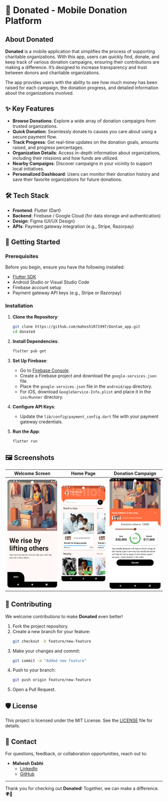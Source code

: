 # 📱 Donated - Mobile Donation Platform


## About Donated
**Donated** is a mobile application that simplifies the process of supporting charitable organizations. With this app, users can quickly find, donate, and keep track of various donation campaigns, ensuring their contributions are making a difference. It’s designed to increase transparency and trust between donors and charitable organizations.

The app provides users with the ability to see how much money has been raised for each campaign, the donation progress, and detailed information about the organizations involved.

## ✨ Key Features
- **Browse Donations**: Explore a wide array of donation campaigns from trusted organizations.
- **Quick Donation**: Seamlessly donate to causes you care about using a secure payment flow.
- **Track Progress**: Get real-time updates on the donation goals, amounts raised, and progress percentages.
- **Organization Details**: Access in-depth information about organizations, including their missions and how funds are utilized.
- **Nearby Campaigns**: Discover campaigns in your vicinity to support local initiatives.
- **Personalized Dashboard**: Users can monitor their donation history and save their favorite organizations for future donations.

## 🛠️ Tech Stack
- **Frontend**: Flutter (Dart)
- **Backend**: Firebase / Google Cloud (for data storage and authentication)
- **Design**: Figma (UI/UX Design)
- **APIs**: Payment gateway integration (e.g., Stripe, Razorpay)

## 🚀 Getting Started

### Prerequisites
Before you begin, ensure you have the following installed:
- [Flutter SDK](https://flutter.dev/docs/get-started/install)
- Android Studio or Visual Studio Code
- Firebase account setup
- Payment gateway API keys (e.g., Stripe or Razorpay)

### Installation

1. **Clone the Repository**:
    ```bash
    git clone https://github.com/mahesh1071997/Dontae_app.git
    cd donated
    ```

2. **Install Dependencies**:
    ```bash
    flutter pub get
    ```

3. **Set Up Firebase**:
    - Go to [Firebase Console](https://console.firebase.google.com/).
    - Create a Firebase project and download the `google-services.json` file.
    - Place the `google-services.json` file in the `android/app` directory.
    - For iOS, download `GoogleService-Info.plist` and place it in the `ios/Runner` directory.

4. **Configure API Keys**:
    - Update the `lib/config/payment_config.dart` file with your payment gateway credentials.

5. **Run the App**:
    ```bash
    flutter run
    ```

## 🖼️ Screenshots
| Welcome Screen | Home Page | Donation Campaign |
|:--------------:|:---------:|:-----------------:|
| ![Splash](screenshot/Screenshot_20241108_183607.png) | ![Home](screenshot/Screenshot_20241108_183534.png) | ![Details](screenshot/Screenshot_20241108_183556.png) |

## 🤝 Contributing
We welcome contributions to make **Donated** even better!

1. Fork the project repository.
2. Create a new branch for your feature:
    ```bash
    git checkout -b feature/new-feature
    ```
3. Make your changes and commit:
    ```bash
    git commit -m "Added new feature"
    ```
4. Push to your branch:
    ```bash
    git push origin feature/new-feature
    ```
5. Open a Pull Request.

## 🛡️ License
This project is licensed under the MIT License. See the [LICENSE](LICENSE) file for details.

## 💬 Contact
For questions, feedback, or collaboration opportunities, reach out to:

- **Mahesh Dabhi**
  - [LinkedIn](https://www.linkedin.com/in/maheshdabhi)
  - [GitHub](https://github.com/yourusername)

---

Thank you for checking out **Donated**! Together, we can make a difference. 🌍🤝
